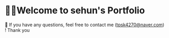 #  👨‍🎓Welcome to sehun's Portfolio

🍭 If you have any questions, feel free to contact me ([tpsk4270@naver.com](mailto:tpsk4270@naver.com)) ! Thank you
